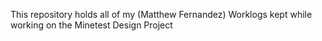 This repository holds all of my (Matthew Fernandez) Worklogs kept while working on the Minetest Design Project